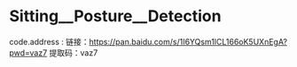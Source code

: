 # Sitting__Posture__Detection

code.address :
链接：https://pan.baidu.com/s/1I6YQsm1lCL166oK5UXnEgA?pwd=vaz7 
提取码：vaz7 

